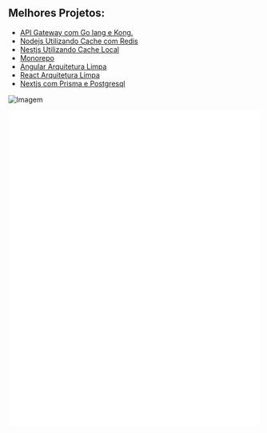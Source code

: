 ## Melhores Projetos:

- [API Gateway com Go lang e Kong.](https://github.com/als-guerra/api-gateway-microservices)
- [Nodejs Utilizando Cache com Redis]()
- [Nestjs Utilizando Cache Local]()
- [Monorepo]()
- [Angular Arquitetura Limpa]()
- [React Arquitetura Limpa]()
- [Nextjs com Prisma e Postgresql]()

<!-- GIF -->
<p align="left">
  <img align="center" src="https://media.tenor.com/YzianjI6Ca0AAAAe/lofi.png" alt="Imagem">
</p>

![Svg do Metrics](./github-metrics.svg)
